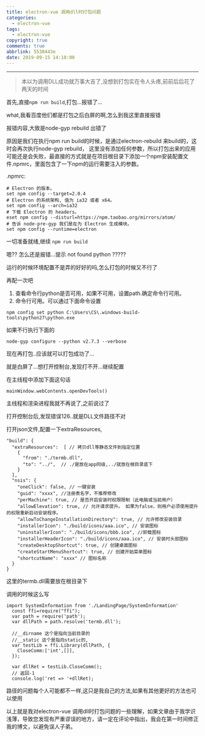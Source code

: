 ```yaml
---
title: electron-vue 调用dll时打包问题
categories:
  - electron-vue
tags:
  - electron-vue
copyright: true
comments: true
abbrlink: 5538443e
date: 2019-09-15 14:10:00
---
```


<hr style='filter:progid:DXImageTransform.Microsoft.Glow(color=#FF0000,strength=10)' color='#FF0000' size='1' />

> 本以为调用DLL成功就万事大吉了,没想到打包实在令人头疼,前前后后花了两天的时间

<!--more-->

首先,直接`npm run build`,打包...报错了...

what,我看百度他们都是打包之后白屏的啊,怎么到我这里直接报错

报错内容,大致是node-gyp rebuild 出错了

原因是我们在执行npm run build的时候，是通过electron-rebuild 来build的，这时会再次执行node-gyp rebuild，
这里没有添加任何参数，所以打包出来的应用可能还是会失败，最直接的方式就是在项目根目录下添加一个npm安装配置文件.npmrc，里面包含了一下npm的运行需要注入的参数。

.npmrc:

```
# Electron 的版本。
set npm config --target=2.0.4
# Electron 的系统架构, 值为 ia32 或者 x64。
set npm config --arch=ia32
# 下载 Electron 的 headers。
eset npm config --disturl=https://npm.taobao.org/mirrors/atom/
# 告诉 node-pre-gyp 我们是在为 Electron 生成模块。
set npm config --runtime=electron
```

一切准备就绪,继续 `npm run build`

嗯?? 怎么还是报错...提示 not found python ?????

运行的时候环境配置不是弄的好好的吗,怎么打包的时候又不行了

再配一次吧

1. 查看命令行python是否可用，如果不可用，设置path.确定命令行可用。
2. 命令行可用。可以通过下面命令设置
 
`npm config set python C:\Users\CS\.windows-build-tools\python27\python.exe`

如果不行执行下面的

`node-gyp configure --python v2.7.3 --verbose`

现在再打包..应该就可以打包成功了...

就是白屏了...想打开控制台,发现打不开...继续配置

在主线程中添加下面这句话

`mainWindow.webContents.openDevTools()`

主线程和渲染进程我就不再说了,之前说过了

打开控制台后,发现错误126..就是DLL文件路径不对

打开json文件,配置一下extraResources,

```
"build": {
  "extraResources":  [ // 拷贝dll等静态文件到指定位置
    {
      "from": "./termb.dll",
      "to": "../",  // ./是放在app同级,../就放在根目录底下
    }
  ],
  "nsis": {
    "oneClick": false, // 一键安装
    "guid": "xxxx", //注册表名字，不推荐修改
    "perMachine": true, // 是否开启安装时权限限制（此电脑或当前用户）
    "allowElevation": true, // 允许请求提升。 如果为false，则用户必须使用提升的权限重新启动安装程序。
    "allowToChangeInstallationDirectory": true, // 允许修改安装目录
    "installerIcon": "./build/icons/aaa.ico", // 安装图标
    "uninstallerIcon": "./build/icons/bbb.ico", //卸载图标
    "installerHeaderIcon": "./build/icons/aaa.ico", // 安装时头部图标
    "createDesktopShortcut": true, // 创建桌面图标
    "createStartMenuShortcut": true, // 创建开始菜单图标
    "shortcutName": "xxxx" // 图标名称
  }
}
```

这里的termb.dll需要放在根目录下

调用的时候这么写

```
import SystemInformation from './LandingPage/SystemInformation'
  const ffi=require("ffi");
  var path = require('path');
  var dllPath = path.resolve('termb.dll');
  
  //__dirname 这个是指向当前目录的
  //__static 这个是指向static的,
  var testLib = ffi.Library(dllPath, {
    CloseComm:['int',[]],
  });

  var dllRet = testLib.CloseComm();
  // 返回-1
  console.log('ret => '+dllRet);
```

路径的问题每个人可能都不一样,这只是我自己的方法,如果有其他更好的方法也可以使用

以上就是我对electron-vue 调用dll时打包问题的一些理解，如果文章由于我学识浅薄，导致您发现有严重谬误的地方，请一定在评论中指出，我会在第一时间修正我的博文，以避免误人子弟。
